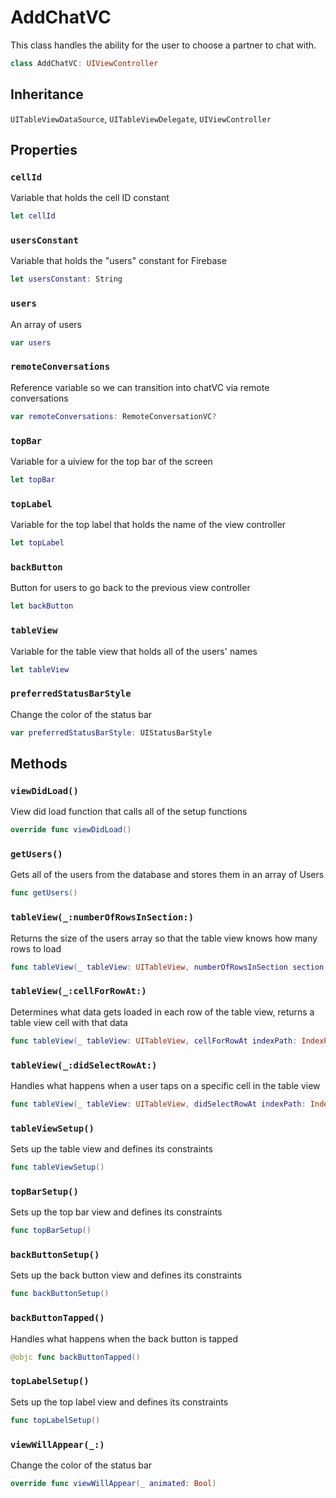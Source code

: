 # AddChatVC

This class handles the ability for the user to choose a partner to chat with.

``` swift
class AddChatVC: UIViewController
```

## Inheritance

`UITableViewDataSource`, `UITableViewDelegate`, `UIViewController`

## Properties

### `cellId`

Variable that holds the cell ID constant

``` swift
let cellId
```

### `usersConstant`

Variable that holds the "users" constant for Firebase

``` swift
let usersConstant: String
```

### `users`

An array of users

``` swift
var users
```

### `remoteConversations`

Reference variable so we can transition into chatVC via remote conversations

``` swift
var remoteConversations: RemoteConversationVC?
```

### `topBar`

Variable for a uiview for the top bar of the screen

``` swift
let topBar
```

### `topLabel`

Variable for the top label that holds the name of the view controller

``` swift
let topLabel
```

### `backButton`

Button for users to go back to the previous view controller

``` swift
let backButton
```

### `tableView`

Variable for the table view that holds all of the users' names

``` swift
let tableView
```

### `preferredStatusBarStyle`

Change the color of the status bar

``` swift
var preferredStatusBarStyle: UIStatusBarStyle
```

## Methods

### `viewDidLoad()`

View did load function that calls all of the setup functions

``` swift
override func viewDidLoad()
```

### `getUsers()`

Gets all of the users from the database and stores them in an array of Users

``` swift
func getUsers()
```

### `tableView(_:numberOfRowsInSection:)`

Returns the size of the users array so that the table view knows how many rows to load

``` swift
func tableView(_ tableView: UITableView, numberOfRowsInSection section: Int) -> Int
```

### `tableView(_:cellForRowAt:)`

Determines what data gets loaded in each row of the table view, returns a table view cell with that data

``` swift
func tableView(_ tableView: UITableView, cellForRowAt indexPath: IndexPath) -> UITableViewCell
```

### `tableView(_:didSelectRowAt:)`

Handles what happens when a user taps on a specific cell in the table view

``` swift
func tableView(_ tableView: UITableView, didSelectRowAt indexPath: IndexPath)
```

### `tableViewSetup()`

Sets up the table view and defines its constraints

``` swift
func tableViewSetup()
```

### `topBarSetup()`

Sets up the top bar view and defines its constraints

``` swift
func topBarSetup()
```

### `backButtonSetup()`

Sets up the back button view and defines its constraints

``` swift
func backButtonSetup()
```

### `backButtonTapped()`

Handles what happens when the back button is tapped

``` swift
@objc func backButtonTapped()
```

### `topLabelSetup()`

Sets up the top label view and defines its constraints

``` swift
func topLabelSetup()
```

### `viewWillAppear(_:)`

Change the color of the status bar

``` swift
override func viewWillAppear(_ animated: Bool)
```
